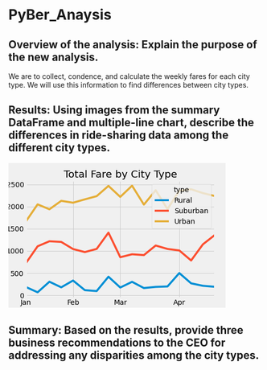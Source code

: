 # PyBer_Anaysis
## Overview of the analysis: Explain the purpose of the new analysis.
We are to collect, condence, and calculate the weekly fares for each city type. We will use this information to find differences between city types. 

## Results: Using images from the summary DataFrame and multiple-line chart, describe the differences in ride-sharing data among the different city types.
![PyBer_fare_summary](analysis/PyBer_fare_summary.png)<br/>

## Summary: Based on the results, provide three business recommendations to the CEO for addressing any disparities among the city types.
